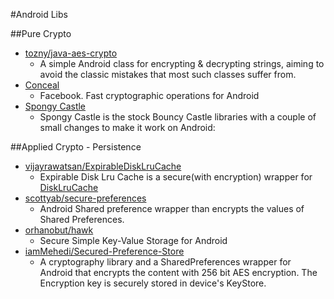 #Android Libs

##Pure Crypto

- [tozny/java-aes-crypto](https://github.com/tozny/java-aes-crypto)
  - A simple Android class for encrypting & decrypting strings, aiming to avoid the classic mistakes that most such classes suffer from.
- [Conceal](http://facebook.github.io/conceal/)
  - Facebook. Fast cryptographic operations for Android 
- [Spongy Castle](https://rtyley.github.io/spongycastle/)
  - Spongy Castle is the stock Bouncy Castle libraries with a couple of small changes to make it work on Android: 
  

##Applied Crypto - Persistence

- [vijayrawatsan/ExpirableDiskLruCache](https://github.com/vijayrawatsan/ExpirableDiskLruCache)
  - Expirable Disk Lru Cache is a secure(with encryption) wrapper for [DiskLruCache](https://github.com/JakeWharton/DiskLruCache)
- [scottyab/secure-preferences](https://github.com/scottyab/secure-preferences) 
  - Android Shared preference wrapper than encrypts the values of Shared Preferences. 
- [orhanobut/hawk](https://github.com/orhanobut/hawk)
  - Secure Simple Key-Value Storage for Android 
- [iamMehedi/Secured-Preference-Store](https://github.com/iamMehedi/Secured-Preference-Store)
  - A cryptography library and a SharedPreferences wrapper for Android that encrypts the content with 256 bit AES encryption. The Encryption key is securely stored in device's KeyStore. 
